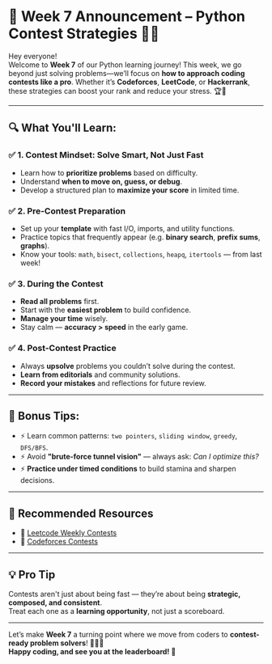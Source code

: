 # 📢 Week 7 Announcement – Python Contest Strategies 🧠🏁

Hey everyone!  
Welcome to **Week 7** of our Python learning journey! This week, we go beyond just solving problems—we’ll focus on **how to approach coding contests like a pro**. Whether it’s **Codeforces**, **LeetCode**, or **Hackerrank**, these strategies can boost your rank and reduce your stress. 🏆🐍

---

## 🔍 What You'll Learn:

### ✅ 1. Contest Mindset: Solve Smart, Not Just Fast
- Learn how to **prioritize problems** based on difficulty.  
- Understand **when to move on, guess, or debug**.  
- Develop a structured plan to **maximize your score** in limited time.

### ✅ 2. Pre-Contest Preparation
- Set up your **template** with fast I/O, imports, and utility functions.  
- Practice topics that frequently appear (e.g. **binary search**, **prefix sums**, **graphs**).  
- Know your tools: `math`, `bisect`, `collections`, `heapq`, `itertools` — from last week!

### ✅ 3. During the Contest
- **Read all problems** first.  
- Start with the **easiest problem** to build confidence.  
- **Manage your time** wisely.  
- Stay calm — **accuracy > speed** in the early game.

### ✅ 4. Post-Contest Practice
- Always **upsolve** problems you couldn’t solve during the contest.  
- **Learn from editorials** and community solutions.  
- **Record your mistakes** and reflections for future review.

---

## 🎯 Bonus Tips:
- ⚡ Learn common patterns: `two pointers`, `sliding window`, `greedy`, `DFS/BFS`.  
- ⚡ Avoid **"brute-force tunnel vision"** — always ask: *Can I optimize this?*  
- ⚡ **Practice under timed conditions** to build stamina and sharpen decisions.

---

## 📖 Recommended Resources

- 🏁 [Leetcode Weekly Contests](https://leetcode.com/contest/)  
- 📘 [Codeforces Contests](https://codeforces.com/contests)

---

## 💡 Pro Tip

Contests aren't just about being fast — they’re about being **strategic, composed, and consistent**.  
Treat each one as a **learning opportunity**, not just a scoreboard.

---

Let’s make **Week 7** a turning point where we move from coders to **contest-ready problem solvers**! 🧠🏁🐍  
**Happy coding, and see you at the leaderboard! 🚀**
